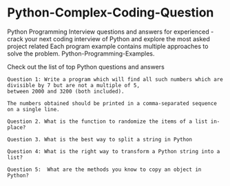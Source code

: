# Python-Complex-Coding-Question
Python Programming Interview questions and answers for experienced - crack your next coding interview of Python and explore the most asked project related 
Each program example contains multiple approaches to solve the problem. Python-Programming-Examples.

Check out the list of top Python questions and answers

```
Question 1: Write a program which will find all such numbers which are divisible by 7 but are not a multiple of 5,
between 2000 and 3200 (both included).

The numbers obtained should be printed in a comma-separated sequence on a single line.
```
```
Question 2. What is the function to randomize the items of a list in-place?
```
```
Question 3. What is the best way to split a string in Python
```
```
Question 4: What is the right way to transform a Python string into a list?
```
```
Question 5:  What are the methods you know to copy an object in Python?
```
